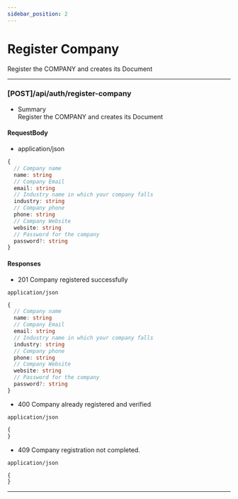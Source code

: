 ```yaml
---
sidebar_position: 2
---
```


# Register Company
Register the COMPANY and creates its Document

***

### [POST]/api/auth/register-company

- Summary  
Register the COMPANY and creates its Document

#### RequestBody

- application/json

```ts
{
  // Company name
  name: string
  // Company Email
  email: string
  // Industry name in which your company falls
  industry: string
  // Company phone
  phone: string
  // Company Website
  website: string
  // Password for the company
  password?: string
}
```

#### Responses

- 201 Company registered successfully

`application/json`

```ts
{
  // Company name
  name: string
  // Company Email
  email: string
  // Industry name in which your company falls
  industry: string
  // Company phone
  phone: string
  // Company Website
  website: string
  // Password for the company
  password?: string
}
```

- 400 Company already registered and verified

`application/json`

```ts
{
}
```

- 409 Company registration not completed.

`application/json`

```ts
{
}
```

***